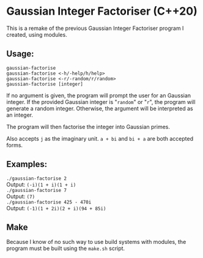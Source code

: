 # Gaussian Integer Factoriser (C++20)

This is a remake of the previous Gaussian Integer Factoriser program I created, using modules.

## Usage:
```gaussian-factorise```<br>
```gaussian-factorise <-h/-help/h/help>```<br>
```gaussian-factorise <-r/-random/r/random>```<br>
```gaussian-factorise [integer]```<br>

If no argument is given, the program will prompt the user for an Gaussian integer.
If the provided Gaussian integer is "`random`" or "`r`", the program will generate a random integer.
Otherwise, the argument will be interpreted as an integer.

The program will then factorise the integer into Gaussian primes.

Also accepts `j` as the imaginary unit. `a + bi` and `bi + a` are both accepted forms.

## Examples:
```./gaussian-factorise 2```<br>
    Output: `(-i)(1 + i)(1 + i)`<br>
```./gaussian-factorise 7```<br>
    Output: `(7)`<br>
```./gaussian-factorise 425 - 470i```<br>
    Output: `(-1)(1 + 2i)(2 + i)(94 + 85i)`<br>

## Make
Because I know of no such way to use build systems with modules, the program must be built using the `make.sh` script.